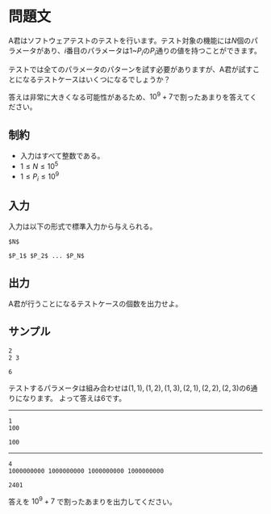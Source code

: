 問題文
=====
A君はソフトウェアテストのテストを行います。テスト対象の機能には$N$個のパラメータがあり、$i$番目のパラメータは$1$~$P_i$の$P_i$通りの値を持つことができます。

テストでは全てのパラメータのパターンを試す必要がありますが、A君が試すことになるテストケースはいくつになるでしょうか？

答えは非常に大きくなる可能性があるため、$10^9+7$で割ったあまりを答えてください。

制約
-----
- 入力はすべて整数である。
- $1 \leq N \leq 10^5$
- $1 \leq P_i \leq 10^9$

入力
-----
入力は以下の形式で標準入力から与えられる。
```md:
$N$

$P_1$ $P_2$ ... $P_N$
```

出力
-----
A君が行うことになるテストケースの個数を出力せよ。


サンプル
-----
```入力例1
2
2 3

```

```出力例1
6

```
テストするパラメータは組み合わせは$(1, 1), (1, 2), (1, 3), (2, 1), (2, 2), (2, 3)$の$6$通りになります。
よって答えは$6$です。

-----
```入力例2
1
100

```

```出力例2
100

```
-----
```入力例3
4
1000000000 1000000000 1000000000 1000000000

```

```出力例3
2401

```
答えを $10^9+7$ で割ったあまりを出力してください。
